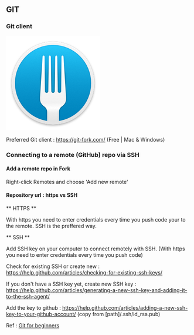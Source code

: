## GIT

### Git client

![Fork Logo](/img/fork-logo.png)

Preferred Git client : https://git-fork.com/ (Free | Mac & Windows)

### Connecting to a remote (GitHub) repo via SSH

#### Add a remote repo in Fork

Right-click Remotes and choose 'Add new remote'

#### Repository url : https vs SSH

** HTTPS **

With https you need to enter credentials every time you push code your to the remote.  SSH is the preffered way.

** SSH **

Add SSH key on your computer to connect remotely with SSH.  (With https you need to enter credentials every time you push code)

Check for existing SSH or create new : https://help.github.com/articles/checking-for-existing-ssh-keys/ 

If you don't have a SSH key yet, create new SSH key : https://help.github.com/articles/generating-a-new-ssh-key-and-adding-it-to-the-ssh-agent/

Add the key to github : https://help.github.com/articles/adding-a-new-ssh-key-to-your-github-account/ (copy from \[path\]/.ssh/id_rsa.pub)



Ref : [Git for beginners](https://www.youtube.com/playlist?list=PLht38HefjmzGpNHWKlTLQAbPlwFRFd-2z)